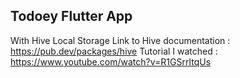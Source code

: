 ## Todoey Flutter App

With Hive Local Storage
Link to Hive documentation : https://pub.dev/packages/hive
Tutorial I watched : https://www.youtube.com/watch?v=R1GSrrItqUs
